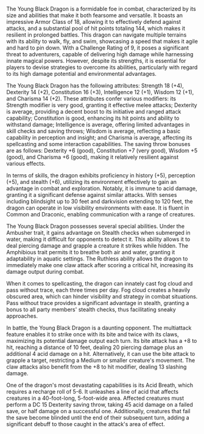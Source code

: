 The Young Black Dragon is a formidable foe in combat, characterized by its size and abilities that make it both fearsome and versatile. It boasts an impressive Armor Class of 18, allowing it to effectively defend against attacks, and a substantial pool of hit points totaling 144, which makes it resilient in prolonged battles. This dragon can navigate multiple terrains with its ability to walk, fly, and swim, showcasing a speed that makes it agile and hard to pin down. With a Challenge Rating of 9, it poses a significant threat to adventurers, capable of delivering high damage while harnessing innate magical powers. However, despite its strengths, it is essential for players to devise strategies to overcome its abilities, particularly with regard to its high damage potential and environmental advantages.

The Young Black Dragon has the following attributes: Strength 18 (+4), Dexterity 14 (+2), Constitution 16 (+3), Intelligence 12 (+1), Wisdom 12 (+1), and Charisma 14 (+2). These attributes confer various modifiers: its Strength modifier is very good, granting it effective melee attacks; Dexterity is average, providing a decent boost to its initiative and ranged attack capability; Constitution is good, enhancing its hit points and ability to withstand damage; Intelligence is average, offering limited advantages in skill checks and saving throws; Wisdom is average, reflecting a basic capability in perception and insight; and Charisma is average, affecting its spellcasting and some interaction capabilities. The saving throw bonuses are as follows: Dexterity +6 (good), Constitution +7 (very good), Wisdom +5 (good), and Charisma +6 (good), making it relatively resilient against various effects.

In terms of skills, the dragon exhibits proficiency in history (+5), perception (+5), and stealth (+6), utilizing its environment effectively to gain an advantage in combat and exploration. Notably, it is immune to acid damage, granting it a significant defense against similar attacks. With senses including blindsight up to 30 feet and darkvision extending to 120 feet, the dragon can operate in low visibility environments with ease. It is fluent in Common and Draconic, enabling communication with a range of creatures.

The Young Black Dragon possesses several special abilities. Under the Ambusher trait, it gains advantage on Stealth checks when submerged in water, making it difficult for opponents to detect it. This ability allows it to deal piercing damage and grapple a creature it strikes while hidden. The Amphibious trait permits it to breathe both air and water, granting it adaptability in aquatic settings. The Ruthless ability allows the dragon to immediately make one claw attack after scoring a critical hit, increasing its damage output during combat.

When it comes to spellcasting, the dragon can innately cast fog cloud and pass without trace, each three times per day. Fog cloud creates a heavily obscured area, which can hinder visibility and strategy in combat situations. Pass without trace provides a significant advantage in stealth, granting a bonus to all party members' stealth checks, thus facilitating sneaky approaches.

In battle, the Young Black Dragon is a daunting opponent. The multiattack feature enables it to strike once with its bite and twice with its claws, maximizing its potential damage output each turn. Its bite attack has a +8 to hit, reaching a distance of 10 feet, dealing 20 piercing damage plus an additional 4 acid damage on a hit. Alternatively, it can use the bite attack to grapple a target, restricting a Medium or smaller creature's movement. The claw attacks also benefit from the +8 to hit modifier, dealing 13 slashing damage.

One of the dragon's most devastating capabilities is its Acid Breath, which requires a recharge roll of 5-6. It unleashes a line of acid that affects creatures in a 40-foot-long, 5-foot-wide area. Affected creatures must perform a DC 15 Dexterity saving throw, taking 45 acid damage on a failed save, or half damage on a successful one. Additionally, creatures that fail the save become blinded until the end of their subsequent turn, adding a significant debuff to those caught in the attack's area of effect.